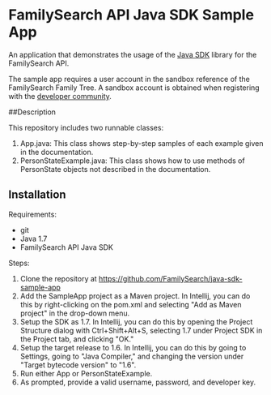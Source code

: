 # FamilySearch API Java SDK Sample App

An application that demonstrates the usage of the [Java SDK](https://github.com/FamilySearch/gedcomx-java/tree/master/extensions/familysearch/familysearch-api-client) library for the FamilySearch API.

The sample app requires a user account in the sandbox reference of the FamilySearch Family Tree. A sandbox account is obtained when registering with the [developer community](https://grms.force.com/Developer).

##Description

This repository includes two runnable classes:

1.  App.java: This class shows step-by-step samples of each example given in the documentation.
2.  PersonStateExample.java: This class shows how to use methods of PersonState objects not described in
    the documentation.

## Installation

Requirements:

* git
* Java 1.7
* FamilySearch API Java SDK

Steps:

1.  Clone the repository at https://github.com/FamilySearch/java-sdk-sample-app
2.  Add the SampleApp project as a Maven project. In Intellij, you can do this by right-clicking on the pom.xml and selecting "Add as Maven project" in the drop-down menu.
3.  Setup the SDK as 1.7. In Intellij, you can do this by opening the Project Structure dialog with Ctrl+Shift+Alt+S, selecting 1.7 under Project SDK in the Project tab, and clicking "OK."
4.  Setup the target release to 1.6. In Intellij, you can do this by going to Settings, going to
    "Java Compiler," and changing the version under "Target bytecode version" to "1.6".
5.  Run either App or PersonStateExample.
6.  As prompted, provide a valid username, password, and developer key.
